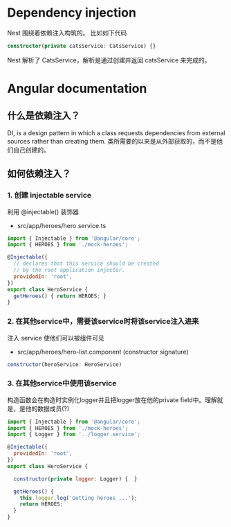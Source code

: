 # Dependency injection

Nest 围绕着依赖注入构筑的。
比如如下代码
``` typescript
constructor(private catsService: CatsService) {}
```
Nest 解析了 CatsService，解析是通过创建并返回  catsService 来完成的。
# Angular documentation
## 什么是依赖注入？
DI, is a design pattern in which a class requests dependencies from external sources rather than creating them.
类所需要的以来是从外部获取的，而不是他们自己创建的。
## 如何依赖注入？
### 1. 创建 injectable service
利用 @injectable() 装饰器

- src/app/heroes/hero.service.ts

``` javascript
import { Injectable } from '@angular/core';
import { HEROES } from './mock-heroes';

@Injectable({
  // declares that this service should be created
  // by the root application injector.
  providedIn: 'root',
})
export class HeroService {
  getHeroes() { return HEROES; }
}
```
### 2. 在其他service中，需要该service时将该service注入进来
注入 service 使他们可以被组件可见
- src/app/heroes/hero-list.component (constructor signature)

``` javascript
constructor(heroService: HeroService)
```

### 3. 在其他service中使用该service
构造函数会在构造时实例化logger并且把logger放在他的private field中。理解就是，是他的数据成员(?)
``` js
import { Injectable } from '@angular/core';
import { HEROES } from './mock-heroes';
import { Logger } from '../logger.service';

@Injectable({
  providedIn: 'root',
})
export class HeroService {

  constructor(private logger: Logger) {  }

  getHeroes() {
    this.logger.log('Getting heroes ...');
    return HEROES;
  }
}
```